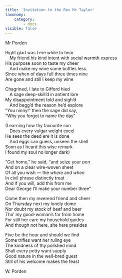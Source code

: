 ```yaml
---
title: 'Invitation to the Rev Mr Taylor'
taxonomy:
    category:
        - docs
visible: false
---
```


<div class="author">Mr Porden</div>
  
Right glad was I ere while to hear  
&emsp;My friend his kind intent with social warmth express  
His purpose soon to taste my cheer  
&emsp;And make my wine some bottles less.  
Since when of days full three times nine  
Are gone and still I keep my wine  
  
Chagrined, I late to Gifford hied  
&emsp;A sage deep-skill’d in antient lore  
My disappointment told and sigh’d  
&emsp;And begg’d the reason he’d explore  
“You ninny!” then the sage did say,  
“Why you forgot to name the day”  
  
(Learning how thy favourite son  
&emsp;Does every vulgar weight excel  
He sees the deed ere it is done  
&emsp;And eggs can guess, unseen the shell  
Soon as I heard this wise remark  
I found my soul no longer dark)   
  
“Get home,” he said, “and seize your pen  
And on a clear wire-woven sheet  
Of all you wish — the *where* and *when*  
In civil phrase distinctly treat  
And if you will, add this from me  
Dear George I’ll make your number three”  
  
Come then my reverend friend and cheer  
On Thursday next my lonely dome  
Nor doubt my stock of beef and beer  
Tho’ my good-woman’s far from home  
For still her care my household guides  
And though not here, she here presides  
  
Five be the hour and should we find  
Some trifles want her ruling eye  
The kindness of thy polished mind  
Shall every petty want supply  
Good nature in the well-bred guest  
Still of his welcome makes the feast  
  
W. Porden